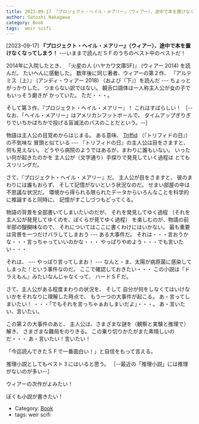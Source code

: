 ```yaml
---
title: 2023-09-17 『プロジェクト・ヘイル・メアリー』（ウィアー）、途中で本を置けなくなってしまう！ ---いままで読んだＳＦのうちのベスト中のベストだ！
author: Satoshi Nakagawa
category: Book
tags:  weir scifi
---
```


[2023-09-17] **『プロジェクト・ヘイル・メアリー』（ウィアー）、途中で本を置けなくなってしまう！**  ---いままで読んだＳＦのうちのベスト中のベストだ！

 2014年に入院したとき、
『火星の人 (ハヤカワ文庫SF)』
(ウィアー 2014) を読んだ。
たいへんに感動した。
数年後に同じ著者、ウィアーの第２作、
『アルテミス（上）』
(アンディ・ウィアー 2018)
（および『下』）を読んだ --- ちょっとがっかりした。
つまらない訳ではない。
饒舌口語体は一人称主人公が女の子でもいっそう磨きが
かっていた。
ただ・・・。

 そして第３作、『プロジェクト・ヘイル・メアリー』！
これはすばらしい！
［--なお、「ヘイル・メアリー」はアメリカンフットボールで、
タイムアップぎりぎりでいちかばちかで投げる盲滅法のパスのことだという。--］

 物語は主人公の目覚めからはじまる。
ある意味、
[Triffid](https://en.wikipedia.org/wiki/Triffid) （『トリフィドの日』）の不気味な
冒頭と似ている ---
『トリフィドの日』の主人公は目をさますと、
何も見えない。
どうやら病院のようではあるが、まわりに誰もいない。
いったい何が起きたのかを
主人公が（文字通り）手探りで発見していく過程は
とてもスリリングだ。

 さて、『プロジェクト・ヘイル・メアリー』だ。
主人公が目をさますと、
彼のまわりには誰もおらず、
そして記憶がないという状況なのだ。
せまい部屋の中は不思議な状況だ。
環境から得られる限られたデータからいろんなことを科学的に推論すると同時に、
記憶がすこしづつもどってくる。

 物語の背景を全部書いてしまいたいのだが、
それを発見してゆく過程
（それを主人公が発見してゆくのを、ぼくらが見てゆく過程）
を楽しむのが、物語の前半部の醍醐味なので、
それについてはここに書くわけにはいかない。
最も重要は背景を一つだけバラしてしまおう ---
ある大事件だ。
それは・・・言おうかな・・・言っちゃっていいのかな・・・
やっぱりやめよう・・・でも言いたい・・・

 それは、
--- やっぱり言ってしまお！ ---
なんと・ま、太陽が病原菌に感染してしまった！という事件なのだ。
ここで確認しておきたい・・・
この小説は『ドラえもん』みたいなんじゃなくって、
ハードＳＦだ。

 さて、主人公がある程度まわりの状況を、
そして
自分が何をしなくてはいけないかをそれなりに理解した時点で、
もう一つの大事件が起こる。
あ・言ってしまいたい！
・・・「でもそれを言っちゃぁおしまいだよ」・・・。
あ・言いたい、言いたい。

 この第２の大事件のあと、
主人公は、さまざまな謎を（観察と実験と推理で）解き、
さまざまな難局をのりきる。
この乗り切りかたがまた素晴しいのだ・・・
あ・言いたい！言いたい！

 「今迄読んできたＳＦで一番面白い！」と自信をもって言える。

 推理小説としてもベスト３にはいると思う。
［--最近の「推理小説」には推理がないのが多い--］

 ウィアーの次作がよみたい！

 ぼくも小説が書きたい！

- Category: [Book](https://merapano.github.io/categories.html#Book)
- tags:  weir scifi
